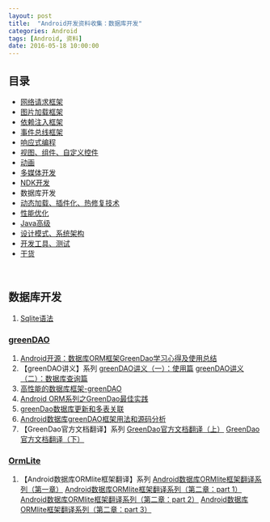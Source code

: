 ```yaml
---
layout: post
title:  "Android开发资料收集：数据库开发"
categories: Android
tags: [Android, 资料]
date: 2016-05-18 10:00:00
---
```

## 目录

* <a href="{% post_url 2016-05-18-Android_Resources_Network_Framework %}">网络请求框架</a>
* <a href="{% post_url 2016-05-18-Android_Resources_Image_Loader_Framework %}">图片加载框架</a>
* <a href="{% post_url 2016-05-18-Android_Resources_DI_Framework %}">依赖注入框架</a>
* <a href="{% post_url 2016-05-18-Android_Resources_Eventbus_Framework %}">事件总线框架</a>
* <a href="{% post_url 2016-05-18-Android_Resources_ReactiveX %}">响应式编程</a>
* <a href="{% post_url 2016-05-18-Android_Resources_Views %}">视图、组件、自定义控件</a>
* <a href="{% post_url 2016-05-18-Android_Resources_Animation %}">动画</a>
* <a href="{% post_url 2016-05-18-Android_Resources_Media %}">多媒体开发</a>
* <a href="{% post_url 2016-05-18-Android_Resources_NDK %}">NDK开发</a>
* 数据库开发
* <a href="{% post_url 2016-05-18-Android_Resources_Dynamic %}">动态加载、插件化、热修复技术</a>
* <a href="{% post_url 2016-05-18-Android_Resources_Optimize_Capacity %}">性能优化</a>
* <a href="{% post_url 2016-05-18-Android_Resources_Java %}">Java高级</a>
* <a href="{% post_url 2016-05-18-Android_Resources_Design_Pattern %}">设计模式、系统架构</a>
* <a href="{% post_url 2016-05-18-Android_Resources_Tools_Tests %}">开发工具、测试</a>
* <a href="{% post_url 2016-05-18-Android_Resources_Foods %}">干货</a>

<br />

## 数据库开发

1. [Sqlite语法](http://www.cnblogs.com/helloandroid/articles/2150272.html)

### [greenDAO](https://github.com/greenrobot/greenDAO)

1. [Android开源：数据库ORM框架GreenDao学习心得及使用总结](http://blog.csdn.net/white__cat/article/details/40581439)
2. 【greenDAO讲义】系列
    [greenDAO讲义（一）：使用篇](http://my.oschina.net/cheneywangc/blog/196354)
    [greenDAO讲义（二）：数据库查询篇](http://my.oschina.net/cheneywangc/blog/196360)
3. [高性能的数据库框架-greenDAO](http://tangyingqi.com/2015/12/18/%E9%AB%98%E6%80%A7%E8%83%BD%E7%9A%84%E6%95%B0%E6%8D%AE%E5%BA%93%E6%A1%86%E6%9E%B6-greenDAO)
4. [Android ORM系列之GreenDao最佳实践](http://www.androidchina.net/3472.html)
5. [greenDao数据库更新和多表关联](http://souly.cn/%E6%8A%80%E6%9C%AF%E5%8D%9A%E6%96%87/2015/05/21/greenDAO%E5%BC%80%E6%BA%90%E6%A1%86%E6%9E%B6%E6%9B%B4%E6%96%B0%E5%92%8C%E5%A4%9A%E8%A1%A8%E5%85%B3%E8%81%94)
6. [Android数据库greenDAO框架用法和源码分析](http://www.jianshu.com/p/c4e9288d2ce6)
7. 【GreenDao官方文档翻译】系列
    [GreenDao官方文档翻译（上）](http://blog.csdn.net/xushuaic/article/details/24438841)
    [GreenDao官方文档翻译（下）](http://blog.csdn.net/xushuaic/article/details/24496191)

### [OrmLite](http://ormlite.com)

1. 【Android数据库ORMlite框架翻译】系列
    [Android数据库ORMlite框架翻译系列（第一章）](http://www.cnblogs.com/vanezkw/archive/2012/07/31/2617210.html)
    [Android数据库ORMlite框架翻译系列（第二章：part 1）](http://www.cnblogs.com/vanezkw/archive/2012/08/02/2619798.html)
    [Android数据库ORMlite框架翻译系列（第二章：part 2）](http://www.cnblogs.com/vanezkw/archive/2012/08/03/2621770.html)
    [Android数据库ORMlite框架翻译系列（第二章：part 3）](http://www.cnblogs.com/vanezkw/archive/2012/08/15/2640290.html)

